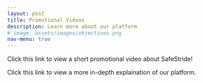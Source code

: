 ```yaml
---
layout: post
title: Promotional Videos
description: Learn more about our platform
# image: assets/images/objectives.png
nav-menu: true
---
```


Click this link to view a short promotional video about SafeStride!

Click this link to view a more in-depth explaination of our platform. 